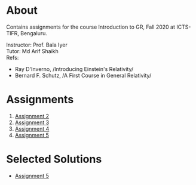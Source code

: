 # About
Contains assignments for the course Introduction to GR, Fall 2020 at ICTS-TIFR, Bengaluru.<br>

Instructor: Prof. Bala Iyer<br>
Tutor: Md Arif Shaikh<br>
Refs:
- Ray D'Inverno, /Introducing Einstein's Relativity/
- Bernard F. Schutz, /A First Course in General Relativity/

# Assignments
1. [Assignment 2](./Assignment_2_icts_igr_2020_fall.pdf)
2. [Assignment 3](./Assignment_3_icts_igr_2020_fall.pdf)
3. [Assignment 4](./Assignment_4_icts_igr_2020_fall.pdf)
4. [Assignment 5](./Assignment_5_icts_igr_2020_fall.pdf)

# Selected Solutions
- [Assignment 5](./sol-assignment-5/Solution_assignment_5_icts_igr_2020_fall.pdf)